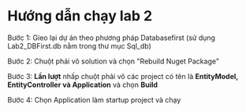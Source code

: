 # Hướng dẫn chạy lab 2
Bước 1: Gieo lại dự án theo phương pháp Databasefirst (sử dụng Lab2_DBFirst.db nằm trong thư mục Sql_db)

Bước 2: Chuột phải vô solution và chọn "Rebuild Nuget Package"

Bước 3: **Lần lượt** nhấp chuột phải vô các project có tên là **EntityModel, EntityController và Application** và chọn **Build**

Bước 4: Chọn Application làm startup project và chạy
